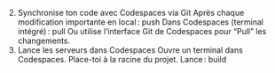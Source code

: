 2. Synchronise ton code avec Codespaces via Git
Après chaque modification importante en local :
push
Dans Codespaces (terminal intégré) :
pull
Ou utilise l’interface Git de Codespaces pour “Pull” les changements.
3. Lance les serveurs dans Codespaces
Ouvre un terminal dans Codespaces.
Place-toi à la racine du projet.
Lance :
build
